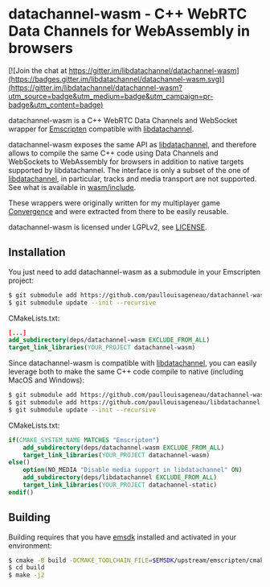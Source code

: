 # datachannel-wasm - C++ WebRTC Data Channels for WebAssembly in browsers

[![Join the chat at https://gitter.im/libdatachannel/datachannel-wasm](https://badges.gitter.im/libdatachannel/datachannel-wasm.svg)](https://gitter.im/libdatachannel/datachannel-wasm?utm_source=badge&utm_medium=badge&utm_campaign=pr-badge&utm_content=badge)

datachannel-wasm is a C++ WebRTC Data Channels and WebSocket wrapper for [Emscripten](https://emscripten.org/) compatible with [libdatachannel](https://github.com/paullouisageneau/libdatachannel).

datachannel-wasm exposes the same API as [libdatachannel](https://github.com/paullouisageneau/libdatachannel), and therefore allows to compile the same C++ code using Data Channels and WebSockets to WebAssembly for browsers in addition to native targets supported by libdatachannel. The interface is only a subset of the one of [libdatachannel](https://github.com/paullouisageneau/libdatachannel), in particular, tracks and media transport are not supported. See what is available in [wasm/include](https://github.com/paullouisageneau/datachannel-wasm/tree/master/wasm/include/rtc).

These wrappers were originally written for my multiplayer game [Convergence](https://github.com/paullouisageneau/convergence) and were extracted from there to be easily reusable.

datachannel-wasm is licensed under LGPLv2, see [LICENSE](https://github.com/paullouisageneau/datachannel-wasm/blob/master/LICENSE).

## Installation

You just need to add datachannel-wasm as a submodule in your Emscripten project:
```bash
$ git submodule add https://github.com/paullouisageneau/datachannel-wasm.git deps/datachannel-wasm
$ git submodule update --init --recursive
```

CMakeLists.txt:
```cmake
[...]
add_subdirectory(deps/datachannel-wasm EXCLUDE_FROM_ALL)
target_link_libraries(YOUR_PROJECT datachannel-wasm)
```

Since datachannel-wasm is compatible with [libdatachannel](https://github.com/paullouisageneau/libdatachannel), you can easily leverage both to make the same C++ code compile to native (including MacOS and Windows):

```bash
$ git submodule add https://github.com/paullouisageneau/datachannel-wasm.git deps/datachannel-wasm
$ git submodule add https://github.com/paullouisageneau/libdatachannel.git deps/libdatachannel
$ git submodule update --init --recursive
```

CMakeLists.txt:
```cmake
if(CMAKE_SYSTEM_NAME MATCHES "Emscripten")
    add_subdirectory(deps/datachannel-wasm EXCLUDE_FROM_ALL)
    target_link_libraries(YOUR_PROJECT datachannel-wasm)
else()
    option(NO_MEDIA "Disable media support in libdatachannel" ON)
    add_subdirectory(deps/libdatachannel EXCLUDE_FROM_ALL)
    target_link_libraries(YOUR_PROJECT datachannel-static)
endif()
```

## Building

Building requires that you have [emsdk](https://github.com/emscripten-core/emsdk) installed and activated in your environment:
```bash
$ cmake -B build -DCMAKE_TOOLCHAIN_FILE=$EMSDK/upstream/emscripten/cmake/Modules/Platform/Emscripten.cmake
$ cd build
$ make -j2
```

